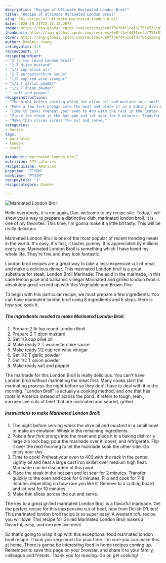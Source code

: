 ```yaml
---
description: "Recipe of Ultimate Marinated London Broil"
title: "Recipe of Ultimate Marinated London Broil"
slug: 581-recipe-of-ultimate-marinated-london-broil
date: 2020-10-31T22:11:12.267Z
image: https://img-global.cpcdn.com/recipes/6e0ff3efd451cefd/751x532cq70/marinated-london-broil-recipe-main-photo.jpg
thumbnail: https://img-global.cpcdn.com/recipes/6e0ff3efd451cefd/751x532cq70/marinated-london-broil-recipe-main-photo.jpg
cover: https://img-global.cpcdn.com/recipes/6e0ff3efd451cefd/751x532cq70/marinated-london-broil-recipe-main-photo.jpg
author: Dominic Young
ratingvalue: 3.3
reviewcount: 13
recipeingredient:
- "2 lb top round London Broil"
- "2 T dijon mustard"
- "1/3 cup olive oil"
- "2 T worcesterchire sauce"
- "1/2 cup red wine vinegar"
- "1/2 T garlic powder"
- "1/2 T onion powder"
- " salt and pepper"
recipeinstructions:
- "The night before serving whisk the olive oil and mustard in a small bowl to make an emulsion. Whisk in the remaining ingredients."
- "Poke a few fork prongs into the meat and place it in a baking dish or a large zip lock bag, pour the marinade over it, cover, and refrigerate. Flip it over the next morning to let the marinade soak the other side. Go enjoy your day."
- "Time to cook! Preheat your oven to 400 with the rack in the center. Lightly oil and heat a large cast iron skillet over medium high heat. Marinade can be discarded at this point."
- "Place the steak in the hot pan and let sear for 2 minutes. Transfer quickly to the oven and cook for 6 minutes. Flip and cook for 7-8 minutes depending on how rare you like it. Remove to a cutting board and let rest for 10 minutes."
- "Make thin slices across the cut and serve."
categories:
- Recipe
tags:
- marinated
- london
- broil

katakunci: marinated london broil 
nutrition: 172 calories
recipecuisine: American
preptime: "PT38M"
cooktime: "PT41M"
recipeyield: "1"
recipecategory: Dinner

---
```



![Marinated London Broil](https://img-global.cpcdn.com/recipes/6e0ff3efd451cefd/751x532cq70/marinated-london-broil-recipe-main-photo.jpg)

Hello everybody, it is me again, Dan, welcome to my recipe site. Today, I will show you a way to prepare a distinctive dish, marinated london broil. It is one of my favorites. This time, I'm gonna make it a little bit tasty. This will be really delicious.

Marinated London Broil is one of the most popular of recent trending meals in the world. It's easy, it's fast, it tastes yummy. It is appreciated by millions every day. Marinated London Broil is something which I have loved my whole life. They're fine and they look fantastic.

London broil recipes are a great way to take a less-expensive cut of meat and make a delicious dinner. This marinated London broil is a great substitute for steak. London Broil Marinade: The acid in the marinade, in this case lemon juice and balsamic vinegar Marinated and grilled londoin broil is absolutely great served up with this Vegetable and Brown Rice.


To begin with this particular recipe, we must prepare a few ingredients. You can have marinated london broil using 8 ingredients and 5 steps. Here is how you cook it.

<!--inarticleads1-->

##### The ingredients needed to make Marinated London Broil:

1. Prepare 2 lb top round London Broil
1. Prepare 2 T dijon mustard
1. Get 1/3 cup olive oil
1. Make ready 2 T worcesterchire sauce
1. Make ready 1/2 cup red wine vinegar
1. Get 1/2 T garlic powder
1. Get 1/2 T onion powder
1. Make ready  salt and pepper


The marinade for this London Broil is really delicious. You can&#39;t have London broil without marinating the meat first. Many cooks start the marinating process the night before so they don&#39;t have to deal with it in the morning. &#34;London Broil&#34; is actually a cooking method, and one that has roots in America instead of across the pond. It refers to tough, lean , inexpensive cuts of beef that are marinated and seared, grilled. 

<!--inarticleads2-->

##### Instructions to make Marinated London Broil:

1. The night before serving whisk the olive oil and mustard in a small bowl to make an emulsion. Whisk in the remaining ingredients.
1. Poke a few fork prongs into the meat and place it in a baking dish or a large zip lock bag, pour the marinade over it, cover, and refrigerate. Flip it over the next morning to let the marinade soak the other side. Go enjoy your day.
1. Time to cook! Preheat your oven to 400 with the rack in the center. Lightly oil and heat a large cast iron skillet over medium high heat. Marinade can be discarded at this point.
1. Place the steak in the hot pan and let sear for 2 minutes. Transfer quickly to the oven and cook for 6 minutes. Flip and cook for 7-8 minutes depending on how rare you like it. Remove to a cutting board and let rest for 10 minutes.
1. Make thin slices across the cut and serve.


The key to a great grilled marinated London Broil is a flavorful marinade. Get the perfect recipe for this inexpensive cut of beef, now from Delish D&#39;Lites! This marinated london broil recipe is so super easy! A western tofu recipe you will love! This recipe for Grilled Marinated London Broil makes a flavorful, easy, and inexpensive meal. 

So that's going to wrap it up with this exceptional food marinated london broil recipe. Thank you very much for your time. I'm sure you can make this at home. There is gonna be interesting food in home recipes coming up. Remember to save this page on your browser, and share it to your family, colleague and friends. Thank you for reading. Go on get cooking!
